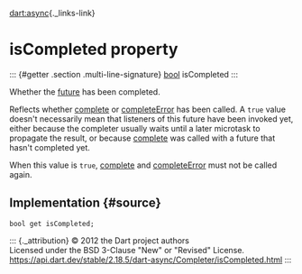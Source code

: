 [dart:async](../../dart-async/dart-async-library){._links-link}

isCompleted property
====================

::: {#getter .section .multi-line-signature}
[bool](../../dart-core/bool-class) isCompleted
:::

Whether the [future](future) has been completed.

Reflects whether [complete](complete) or [completeError](completeerror)
has been called. A `true` value doesn\'t necessarily mean that listeners
of this future have been invoked yet, either because the completer
usually waits until a later microtask to propagate the result, or
because [complete](complete) was called with a future that hasn\'t
completed yet.

When this value is `true`, [complete](complete) and
[completeError](completeerror) must not be called again.

Implementation {#source}
--------------

``` {.language-dart data-language="dart"}
bool get isCompleted;
```

::: {._attribution}
© 2012 the Dart project authors\
Licensed under the BSD 3-Clause \"New\" or \"Revised\" License.\
<https://api.dart.dev/stable/2.18.5/dart-async/Completer/isCompleted.html>
:::
